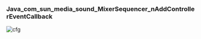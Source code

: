 ### Java_com_sun_media_sound_MixerSequencer_nAddControllerEventCallback

![cfg][cfg]

[cfg]: http://i.imgur.com/iyS43XN.png

